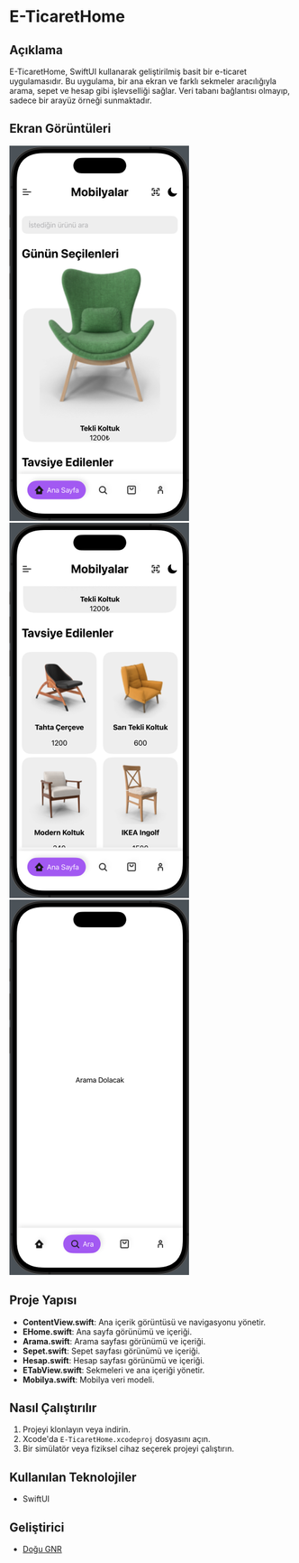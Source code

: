 # E-TicaretHome

## Açıklama
E-TicaretHome, SwiftUI kullanarak geliştirilmiş basit bir e-ticaret uygulamasıdır. Bu uygulama, bir ana ekran ve farklı sekmeler aracılığıyla arama, sepet ve hesap gibi işlevselliği sağlar. Veri tabanı bağlantısı olmayıp, sadece bir arayüz örneği sunmaktadır.

## Ekran Görüntüleri
![Ana Sayfa](https://github.com/doguner1/GitImageData/blob/main/E-TicaretHomeView/Ekran%20Resmi%202024-05-24%2006.41.45.png?raw=true)
![Arama Sayfası](https://github.com/doguner1/GitImageData/blob/main/E-TicaretHomeView/Ekran%20Resmi%202024-05-24%2006.41.51.png?raw=true)
![Sepet Sayfası](https://github.com/doguner1/GitImageData/blob/main/E-TicaretHomeView/Ekran%20Resmi%202024-05-24%2006.42.09.png?raw=true)

## Proje Yapısı
- **ContentView.swift**: Ana içerik görüntüsü ve navigasyonu yönetir.
- **EHome.swift**: Ana sayfa görünümü ve içeriği.
- **Arama.swift**: Arama sayfası görünümü ve içeriği.
- **Sepet.swift**: Sepet sayfası görünümü ve içeriği.
- **Hesap.swift**: Hesap sayfası görünümü ve içeriği.
- **ETabView.swift**: Sekmeleri ve ana içeriği yönetir.
- **Mobilya.swift**: Mobilya veri modeli.

## Nasıl Çalıştırılır
1. Projeyi klonlayın veya indirin.
2. Xcode'da `E-TicaretHome.xcodeproj` dosyasını açın.
3. Bir simülatör veya fiziksel cihaz seçerek projeyi çalıştırın.

## Kullanılan Teknolojiler
- SwiftUI

## Geliştirici
- [Doğu GNR](https://github.com/doguner1)


